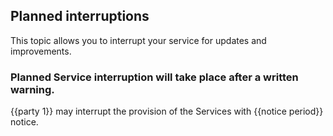 ## Planned interruptions

This topic allows you to interrupt your service for updates and improvements.

### Planned Service interruption will take place after a written warning.

{{party 1}} may interrupt the provision of the Services with {{notice period}} notice.
